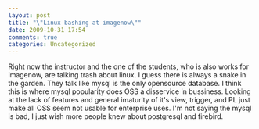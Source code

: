 ```yaml
---
layout: post
title: "\"Linux bashing at imagenow\""
date: 2009-10-31 17:54
comments: true
categories: Uncategorized
---
```

Right now the instructor and the one of the students, who is also works for imagenow, are talking trash about linux. I guess there is always a snake in the garden. They talk like mysql is the only opensource database. I think this is where mysql popularity does OSS a disservice in bussiness. Looking at the lack of features and general imaturity of it's view, trigger, and PL just make all OSS seem not usable for enterprise uses. I'm not saying the mysql is bad, I just wish more people knew about postgresql and firebird.
